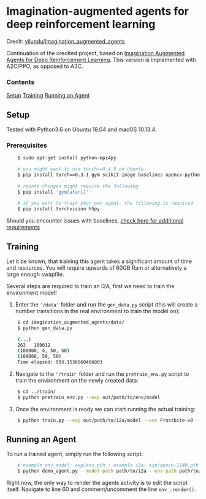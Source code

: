 # Imagination-augmented agents for deep reinforcement learning
Credit: [yilundu/imagination_augmented_agents](https://github.com/yilundu/imagination_augmented_agents)

Continuation of the credited project, based on [Imagination Augmented Agents for Deep Reinforcement Learning](https://arxiv.org/abs/1707.06203). This version is implemented with A2C/PPO, as opposed to A3C.

### Contents
[Setup](https://github.com/biggzlar/i2a#setup)
[Training](https://github.com/biggzlar/i2a#training)
[Running an Agent](https://github.com/biggzlar/i2a#running-an-agent)

## Setup

Tested with Python3.6 on Ubuntu 18.04 and macOS 10.13.4.

### Prerequisites
```bash
    $ sudo apt-get install python-mpi4py

    # you might want to use torch==0.4.0 on Ubuntu
    $ pip install torch==0.3.1 gym scikit-image baselines opencv-python
    
    # recent changes might require the following
    $ pip install 'gym[atari]'
    
    # if you want to train your own agent, the following is required
    $ pip install torchvision h5py
```

Should you encounter issues with baselines, [check here for additional requirements](https://github.com/openai/baselines)

## Training

Let it be known, that training this agent takes a significant amount of time and resources. You will require upwards of 60GB Ram or alternatively a large enough swapfile.

Several steps are required to train an I2A, first we need to train the environment model! 

1. Enter the `'/data'` folder and run the `gen_data.py` script (this will create a number transitions in the real environment to train the model on):

```bash
    $ cd imagination_augmented_agents/data/
    $ python gen_data.py
    
    (...)
    263   100012
    (100000, 4, 50, 50)
    (100000, 50, 50)
    Time elapsed: 993.1536860466003
```

2. Navigate to the `'/train'` folder and run the `pretrain_env.py` script to train the environment on the newly created data:

```bash
    $ cd ../train/
    $ python pretrain_env.py --exp out/path/to/env/model
```

3. Once the environment is ready we can start running the actual training:

```bash
    $ python train.py --exp out/path/to/i2a/model --env Frostbite-v0 --env-path env/model/path --snapshot 100 --eval 20
```

## Running an Agent

To run a trained agent, simply run the following script:

```bash
    # example env_model: exp/env.pth ; example i2a: exp/epoch-1140.pth
    $ python demo_agent.py --model-path path/to/i2a --env-path path/to/env/model
```

Right now, the only way to render the agents activity is to edit the script itself. Navigate to line 60 and comment/uncomment the line `env_.render()`.
